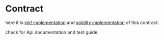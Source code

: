 # Contract

here it is [ink! implementation](https://github.com/oxydev/SubsCrypt-ink) and [solidity implementation](https://github.com/oxydev/SubsCrypt-solidity) of this contract.

check for Api documentation and test guide.